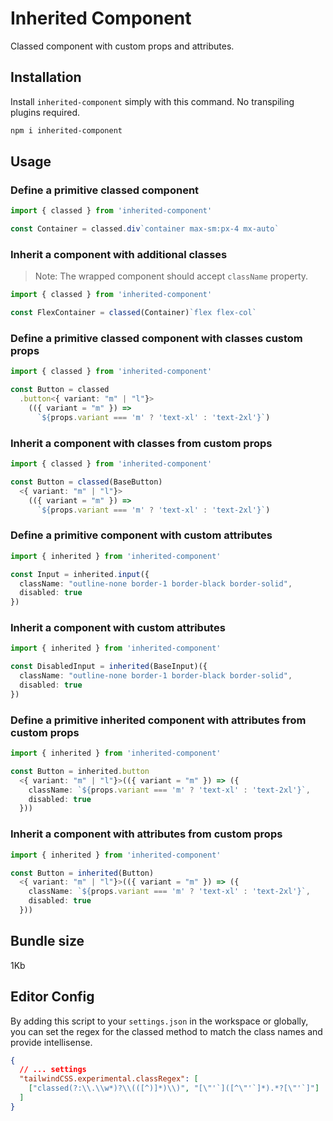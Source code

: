 Inherited Component
===================

Classed component with custom props and attributes.

## Installation

Install `inherited-component` simply with this command. No transpiling plugins
required.

```sh
npm i inherited-component
```

## Usage

### Define a primitive classed component

```ts
import { classed } from 'inherited-component'

const Container = classed.div`container max-sm:px-4 mx-auto`
```

### Inherit a component with additional classes

> Note: The wrapped component should accept `className` property.

```ts
import { classed } from 'inherited-component'

const FlexContainer = classed(Container)`flex flex-col`
```

### Define a primitive classed component with classes custom props

```ts
import { classed } from 'inherited-component'

const Button = classed
  .button<{ variant: "m" | "l"}>
    (({ variant = "m" }) =>
      `${props.variant === 'm' ? 'text-xl' : 'text-2xl'}`)
```

### Inherit a component with classes from custom props

```ts
import { classed } from 'inherited-component'

const Button = classed(BaseButton)
  <{ variant: "m" | "l"}>
    (({ variant = "m" }) =>
      `${props.variant === 'm' ? 'text-xl' : 'text-2xl'}`)
```

### Define a primitive component with custom attributes

```ts
import { inherited } from 'inherited-component'

const Input = inherited.input({
  className: "outline-none border-1 border-black border-solid",
  disabled: true
})
```

### Inherit a component with custom attributes

```ts
import { inherited } from 'inherited-component'

const DisabledInput = inherited(BaseInput)({
  className: "outline-none border-1 border-black border-solid",
  disabled: true
})
```

### Define a primitive inherited component with attributes from custom props

```ts
import { inherited } from 'inherited-component'

const Button = inherited.button
  <{ variant: "m" | "l"}>(({ variant = "m" }) => ({
    className: `${props.variant === 'm' ? 'text-xl' : 'text-2xl'}`,
    disabled: true
  }))
```

### Inherit a component with attributes from custom props

```ts
import { inherited } from 'inherited-component'

const Button = inherited(Button)
  <{ variant: "m" | "l"}>(({ variant = "m" }) => ({
    className: `${props.variant === 'm' ? 'text-xl' : 'text-2xl'}`,
    disabled: true
  }))
```

## Bundle size

1Kb

## Editor Config

By adding this script to your `settings.json` in the workspace or globally, you
can set the regex for the classed method to match the class names and provide
intellisense.

```json
{
  // ... settings
  "tailwindCSS.experimental.classRegex": [
    ["classed(?:\\.\\w*)?\\(([^)]*)\\)", "[\"'`]([^\"'`]*).*?[\"'`]"]
  ]
}
```
